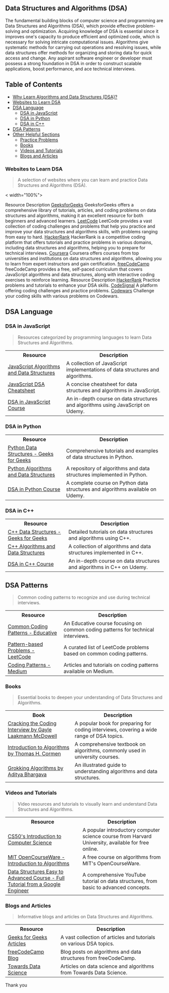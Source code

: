 
## Data Structures and Algorithms (DSA)

The fundamental building blocks of computer science and programming are Data Structures and Algorithms (DSA), which provide effective problem-solving and optimization. Acquiring knowledge of DSA is essential since it improves one's capacity to produce efficient and optimized code, which is necessary for solving intricate computational issues. Algorithms give systematic methods for carrying out operations and resolving issues, while data structures offer methods for organizing and storing data for quick access and change. Any aspirant software engineer or developer must possess a strong foundation in DSA in order to construct scalable applications, boost performance, and ace technical interviews.


## Table of Contents
- [Why Learn Algorithms and Data Structures (DSA)?](#why-learn-algorithms-and-data-structures-dsa)
- [Websites to Learn DSA](#websites-to-learn-dsa)
- [DSA Language](#dsa-language)
  - [DSA in JavaScript](#dsa-in-javascript)
  - [DSA in Python](#dsa-in-python)
  - [DSA in C++](#dsa-in-c)
- [DSA Patterns](#dsa-patterns)
- [Other Helpful Sections](#other-helpful-sections)
  - [Practice Problems](#practice-problems)
  - [Books](#books)
  - [Videos and Tutorials](#videos-and-tutorials)
  - [Blogs and Articles](#blogs-and-articles)




### Websites to Learn DSA
> A selection of websites where you can learn and practice Data Structures and Algorithms (DSA).


< width="100%">
 <tr>
   <th>Resource</th>
   <th>Description</th>
 </tr>
 <tr>
   <td><a href="https://www.geeksforgeeks.org/data-structures/">GeeksforGeeks</a></td>
   <td>GeeksforGeeks offers a comprehensive library of tutorials, articles, and coding problems on data structures and algorithms, making it an excellent resource for both beginners and advanced learners.</td>
 </tr>
 <tr>
   <td><a href="https://leetcode.com/">LeetCode</a></td>
   <td>LeetCode provides a vast collection of coding challenges and problems that help you practice and improve your data structures and algorithms skills, with problems ranging from easy to hard.</td>
 </tr>
 <tr>
   <td><a href="https://www.hackerrank.com/domains/tutorials/10-days-of-javascript">HackerRank</a></td>
   <td>HackerRank is a competitive coding platform that offers tutorials and practice problems in various domains, including data structures and algorithms, helping you to prepare for technical interviews.</td>
 </tr>
 <tr>
   <td><a href="https://www.coursera.org/courses?query=data%20structures%20and%20algorithms">Coursera</a></td>
   <td>Coursera offers courses from top universities and institutions on data structures and algorithms, allowing you to learn from expert instructors and gain certification.</td>
 </tr>
 <tr>
   <td><a href="https://www.freecodecamp.org/learn/">freeCodeCamp</a></td>
   <td>freeCodeCamp provides a free, self-paced curriculum that covers JavaScript algorithms and data structures, along with interactive coding exercises to reinforce learning.</td>
 </tr>
 
 <tr>
   <th>Resource</th>
   <th>Description</th>
 </tr>
 <tr>
   <td><a href="https://www.hackerrank.com/domains/tutorials/10-days-of-javascript">HackerRank</a></td>
   <td>Practice problems and tutorials to enhance your DSA skills.</td>
 </tr>
 <tr>
   <td><a href="https://codesignal.com/">CodeSignal</a></td>
   <td>A platform offering coding challenges and practice problems.</td>
 </tr>
 <tr>
   <td><a href="https://www.codewars.com/">Codewars</a></td>
   <td>Challenge your coding skills with various problems on Codewars.</td>
 </tr>


</table>

## DSA Language

### DSA in JavaScript
> Resources categorized by programming languages to learn Data Structures and Algorithms.

<table width="100%">
 <tr>
   <th>Resource</th>
   <th>Description</th>
 </tr>
 <tr>
   <td><a href="https://github.com/trekhleb/javascript-algorithms">JavaScript Algorithms and Data Structures</a></td>
   <td>A collection of JavaScript implementations of data structures and algorithms.</td>
 </tr>
 <tr>
   <td><a href="https://www.interviewbit.com/javascript-cheatsheet/">JavaScript DSA Cheatsheet</a></td>
   <td>A concise cheatsheet for data structures and algorithms in JavaScript.</td>
 </tr>
 <tr>
   <td><a href="https://www.udemy.com/course/data-structures-and-algorithms-in-javascript/">DSA in JavaScript Course</a></td>
   <td>An in-depth course on data structures and algorithms using JavaScript on Udemy.</td>
 </tr>
</table>

### DSA in Python
<table width="100%">
 <tr>
   <th>Resource</th>
   <th>Description</th>
 </tr>
 <tr>
   <td><a href="https://www.geeksforgeeks.org/python-programming-language/">Python Data Structures - Geeks for Geeks</a></td>
   <td>Comprehensive tutorials and examples of data structures in Python.</td>
 </tr>
 <tr>
   <td><a href="https://github.com/TheAlgorithms/Python">Python Algorithms and Data Structures</a></td>
   <td>A repository of algorithms and data structures implemented in Python.</td>
 </tr>
 <tr>
   <td><a href="https://www.udemy.com/course/python-for-data-structures-algorithms-and-interviews/">DSA in Python Course</a></td>
   <td>A complete course on Python data structures and algorithms available on Udemy.</td>
 </tr>
</table>

### DSA in C++
<table width="100%">
 <tr>
   <th>Resource</th>
   <th>Description</th>
 </tr>
 <tr>
   <td><a href="https://www.geeksforgeeks.org/c-plus-plus/">C++ Data Structures - Geeks for Geeks</a></td>
   <td>Detailed tutorials on data structures and algorithms using C++.</td>
 </tr>
 <tr>
   <td><a href="https://github.com/TheAlgorithms/C-Plus-Plus">C++ Algorithms and Data Structures</a></td>
   <td>A collection of algorithms and data structures implemented in C++.</td>
 </tr>
 <tr>
   <td><a href="https://www.udemy.com/course/datastructurescncpp/">DSA in C++ Course</a></td>
   <td>An in-depth course on data structures and algorithms in C++ on Udemy.</td>
 </tr>
</table>

## DSA Patterns

> Common coding patterns to recognize and use during technical interviews.

<table width="100%">
 <tr>
   <th>Resource</th>
   <th>Description</th>
 </tr>
 <tr>
   <td><a href="https://www.educative.io/courses/grokking-the-coding-interview">Common Coding Patterns - Educative</a></td>
   <td>An Educative course focusing on common coding patterns for technical interviews.</td>
 </tr>
 <tr>
   <td><a href="https://leetcode.com/list/xi4ci4ig/">Pattern-based Problems - LeetCode</a></td>
   <td>A curated list of LeetCode problems based on common coding patterns.</td>
 </tr>
 <tr>
   <td><a href="https://medium.com/">Coding Patterns - Medium</a></td>
   <td>Articles and tutorials on coding patterns available on Medium.</td>
 </tr>
</table>





### Books
>Essential books to deepen your understanding of Data Structures and Algorithms.


<table width="100%">
 <tr>
   <th>Book</th>
   <th>Description</th>
 </tr>
 <tr>
   <td><a href="https://www.crackingthecodinginterview.com/">Cracking the Coding Interview by Gayle Laakmann McDowell</a></td>
   <td>A popular book for preparing for coding interviews, covering a wide range of DSA topics.</td>
 </tr>
 <tr>
   <td><a href="https://mitpress.mit.edu/9780262033848/introduction-to-algorithms/">Introduction to Algorithms by Thomas H. Cormen</a></td>
   <td>A comprehensive textbook on algorithms, commonly used in university courses.</td>
 </tr>
 <tr>
   <td><a href="https://www.manning.com/books/grokking-algorithms">Grokking Algorithms by Aditya Bhargava</a></td>
   <td>An illustrated guide to understanding algorithms and data structures.</td>
 </tr>
</table>

### Videos and Tutorials
>Video resources and tutorials to visually learn and understand Data Structures and Algorithms.

<table width="100%">
 <tr>
   <th>Resource</th>
   <th>Description</th>
 </tr>
 <tr>
   <td><a href="https://cs50.harvard.edu/">CS50's Introduction to Computer Science</a></td>
   <td>A popular introductory computer science course from Harvard University, available for free online.</td>
 </tr>
 <tr>
   <td><a href="https://ocw.mit.edu/courses/electrical-engineering-and-computer-science/6-006-introduction-to-algorithms-fall-2011/">MIT OpenCourseWare - Introduction to Algorithms</a></td>
   <td>A free course on algorithms from MIT's OpenCourseWare.</td>
 </tr>
 <tr>
   <td><a href="https://www.youtube.com/watch?v=RBSGKlAvoiM">Data Structures Easy to Advanced Course - Full Tutorial from a Google Engineer</a></td>
   <td>A comprehensive YouTube tutorial on data structures, from basic to advanced concepts.</td>
 </tr>
</table>

### Blogs and Articles
>Informative blogs and articles on Data Structures and Algorithms.


<table width="100%">
 <tr>
   <th>Resource</th>
   <th>Description</th>
 </tr>
 <tr>
   <td><a href="https://www.geeksforgeeks.org/">Geeks for Geeks Articles</a></td>
   <td>A vast collection of articles and tutorials on various DSA topics.</td>
 </tr>
 <tr>
   <td><a href="https://www.freecodecamp.org/news/tag/algorithms/">freeCodeCamp Blog</a></td>
   <td>Blog posts on algorithms and data structures from freeCodeCamp.</td>
 </tr>
 <tr>
   <td><a href="https://towardsdatascience.com/">Towards Data Science</a></td>
   <td>Articles on data science and algorithms from Towards Data Science.</td>
 </tr>
</table>

Thank you